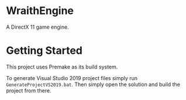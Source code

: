 # WraithEngine
A DirectX 11 game engine.

# Getting Started
This project uses Premake as its build system. 

To generate Visual Studio 2019 project files simply run ``GenerateProjectVS2019.bat``. Then simply open the solution and build the project from there.
